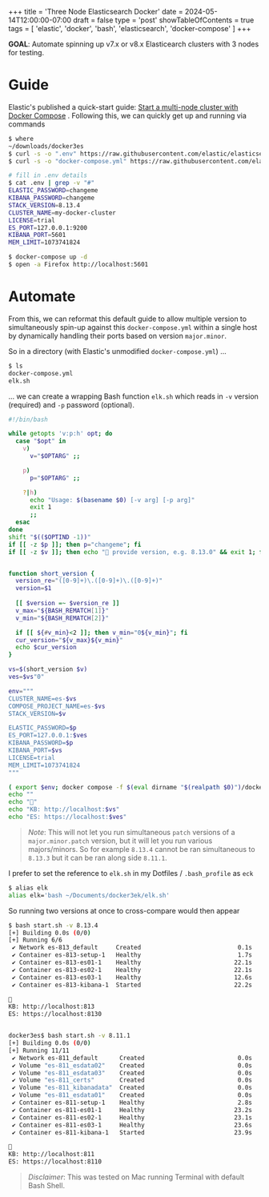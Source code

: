 +++
title = 'Three Node Elasticsearch Docker'
date = 2024-05-14T12:00:00-07:00
draft = false
type = 'post'
showTableOfContents = true
tags = [ 'elastic', 'docker', 'bash', 'elasticsearch', 'docker-compose' ]
+++

**GOAL**: Automate spinning up v7.x or v8.x Elasticearch clusters with 3 nodes for testing. 

# Guide 

Elastic's published a quick-start guide: [Start a multi-node cluster with Docker Compose](https://www.elastic.co/guide/en/elasticsearch/reference/current/docker.html#docker-compose-file) . Following this, we can quickly get up and running via commands

```bash
$ where
~/downloads/docker3es
$ curl -s -o ".env" https://raw.githubusercontent.com/elastic/elasticsearch/8.13/docs/reference/setup/install/docker/.env
$ curl -s -o "docker-compose.yml" https://raw.githubusercontent.com/elastic/elasticsearch/8.13/docs/reference/setup/install/docker/docker-compose.yml

# fill in .env details
$ cat .env | grep -v "#"
ELASTIC_PASSWORD=changeme
KIBANA_PASSWORD=changeme
STACK_VERSION=8.13.4
CLUSTER_NAME=my-docker-cluster
LICENSE=trial
ES_PORT=127.0.0.1:9200
KIBANA_PORT=5601
MEM_LIMIT=1073741824

$ docker-compose up -d
$ open -a Firefox http://localhost:5601
```

# Automate

From this, we can reformat this default guide to allow multiple version to simultaneously spin-up against this `docker-compose.yml` within a single host by dynamically handling their ports based on version `major.minor`. 

So in a directory (with Elastic's unmodified `docker-compose.yml`) ... 
```bash
$ ls
docker-compose.yml
elk.sh
```

... we can create a wrapping Bash function `elk.sh` which reads in `-v` version (required) and `-p` password (optional). 

```bash
#!/bin/bash

while getopts 'v:p:h' opt; do
  case "$opt" in
    v)
      v="$OPTARG" ;;

    p)
      p="$OPTARG" ;;

    ?|h)
      echo "Usage: $(basename $0) [-v arg] [-p arg]"
      exit 1
      ;;
  esac
done
shift "$(($OPTIND -1))"
if [[ -z $p ]]; then p="changeme"; fi
if [[ -z $v ]]; then echo "👻 provide version, e.g. 8.13.0" && exit 1; fi


function short_version {
  version_re="([0-9]+)\.([0-9]+)\.([0-9]+)"
  version=$1
  
  [[ $version =~ $version_re ]]
  v_max="${BASH_REMATCH[1]}"
  v_min="${BASH_REMATCH[2]}"

  if [[ ${#v_min}<2 ]]; then v_min="0${v_min}"; fi
  cur_version="${v_max}${v_min}"
  echo $cur_version
}

vs=$(short_version $v)
ves=$vs"0"

env="""
CLUSTER_NAME=es-$vs
COMPOSE_PROJECT_NAME=es-$vs
STACK_VERSION=$v

ELASTIC_PASSWORD=$p
ES_PORT=127.0.0.1:$ves
KIBANA_PASSWORD=$p
KIBANA_PORT=$vs
LICENSE=trial
MEM_LIMIT=1073741824
"""

( export $env; docker compose -f $(eval dirname "$(realpath $0)")/docker-compose.yml up -d ) 
echo ""
echo "🦖"
echo "KB: http://localhost:$vs"
echo "ES: https://localhost:$ves"
```

> *Note*: This will not let you run simultaneous `patch` versions of a `major.minor.patch` version, but it will let you run various majors/minors. So for example `8.13.4` cannot be ran simultaneous to `8.13.3` but it can be ran along side `8.11.1`. 

I prefer to set the reference to `elk.sh` in my Dotfiles / `.bash_profile` as `eck`
```bash
$ alias elk
alias elk='bash ~/Documents/docker3ek/elk.sh'
```

So running two versions at once to cross-compare would then appear

```bash
$ bash start.sh -v 8.13.4
[+] Building 0.0s (0/0)
[+] Running 6/6
 ✔ Network es-813_default     Created                           0.1s
 ✔ Container es-813-setup-1   Healthy                           1.7s
 ✔ Container es-813-es01-1    Healthy                          22.1s
 ✔ Container es-813-es02-1    Healthy                          22.1s
 ✔ Container es-813-es03-1    Healthy                          12.6s
 ✔ Container es-813-kibana-1  Started                          22.2s

🦖
KB: http://localhost:813
ES: https://localhost:8130


docker3es$ bash start.sh -v 8.11.1
[+] Building 0.0s (0/0)
[+] Running 11/11
 ✔ Network es-811_default      Created                          0.0s
 ✔ Volume "es-811_esdata02"    Created                          0.0s
 ✔ Volume "es-811_esdata03"    Created                          0.0s
 ✔ Volume "es-811_certs"       Created                          0.0s
 ✔ Volume "es-811_kibanadata"  Created                          0.0s
 ✔ Volume "es-811_esdata01"    Created                          0.0s
 ✔ Container es-811-setup-1    Healthy                          2.8s
 ✔ Container es-811-es01-1     Healthy                         23.2s
 ✔ Container es-811-es02-1     Healthy                         23.1s
 ✔ Container es-811-es03-1     Healthy                         23.6s
 ✔ Container es-811-kibana-1   Started                         23.9s

🦖
KB: http://localhost:811
ES: https://localhost:8110
```

> *Disclaimer*: This was tested on Mac running Terminal with default Bash Shell. 

